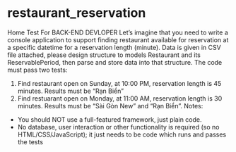 # restaurant_reservation

Home Test For BACK-END DEVLOPER
Let’s imagine that you need to write a console application to support finding restaurant available
for reservation at a specific datetime for a reservation length (minute). Data is given in CSV file
attached, please design structure to models Restaurant and its ReservablePeriod, then parse and
store data into that structure.
The code must pass two tests:
1. Find restaurant open on Sunday, at 10:00 PM, reservation length is 45 minutes. Results
must be “Rạn Biển”
2. Find restuarant open on Monday, at 11:00 AM, reservation length is 30 minutes. Results
must be “Sài Gòn New” and “Rạn Biển”.
Notes:
* You should NOT use a full-featured framework, just plain code.
* No database, user interaction or other functionality is required (so no HTML/CSS/JavaScript); it
just needs to be code which runs and passes the tests
